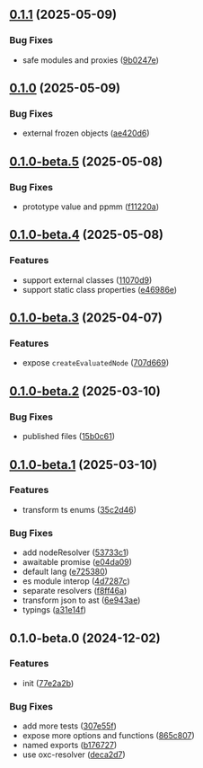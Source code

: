 

## [0.1.1](https://github.com/CyanSalt/parseport/compare/v0.1.0...v0.1.1) (2025-05-09)

### Bug Fixes

* safe modules and proxies ([9b0247e](https://github.com/CyanSalt/parseport/commit/9b0247e8c32b94b9768bfcfe3bbc704bc2fa9539))

## [0.1.0](https://github.com/CyanSalt/parseport/compare/v0.1.0-beta.5...v0.1.0) (2025-05-09)

### Bug Fixes

* external frozen objects ([ae420d6](https://github.com/CyanSalt/parseport/commit/ae420d6947e5cfe67e945c10607a6f7db88d16ee))

## [0.1.0-beta.5](https://github.com/CyanSalt/parseport/compare/v0.1.0-beta.4...v0.1.0-beta.5) (2025-05-08)

### Bug Fixes

* prototype value and ppmm ([f11220a](https://github.com/CyanSalt/parseport/commit/f11220a376ac29fbabfeaf2915585c99db7ef1aa))

## [0.1.0-beta.4](https://github.com/CyanSalt/parseport/compare/v0.1.0-beta.3...v0.1.0-beta.4) (2025-05-08)

### Features

* support external classes ([11070d9](https://github.com/CyanSalt/parseport/commit/11070d9431d1d7fe9daffafbdfe92753267d25f4))
* support static class properties ([e46986e](https://github.com/CyanSalt/parseport/commit/e46986ec47b223d98799c416a1c376467f3bab9a))

## [0.1.0-beta.3](https://github.com/CyanSalt/parseport/compare/v0.1.0-beta.2...v0.1.0-beta.3) (2025-04-07)

### Features

* expose `createEvaluatedNode` ([707d669](https://github.com/CyanSalt/parseport/commit/707d6695ccea68be8d320050b045ff69e37076f8))

## [0.1.0-beta.2](https://github.com/CyanSalt/parseport/compare/v0.1.0-beta.1...v0.1.0-beta.2) (2025-03-10)

### Bug Fixes

* published files ([15b0c61](https://github.com/CyanSalt/parseport/commit/15b0c61826dcc05a8df12b6a3f665808f909922c))

## [0.1.0-beta.1](https://github.com/CyanSalt/parseport/compare/v0.1.0-beta.0...v0.1.0-beta.1) (2025-03-10)

### Features

* transform ts enums ([35c2d46](https://github.com/CyanSalt/parseport/commit/35c2d4691dc73aa9c74d2bee0360b48328eac385))

### Bug Fixes

* add nodeResolver ([53733c1](https://github.com/CyanSalt/parseport/commit/53733c14b112f61cb953fac732094f56bbaf99d0))
* awaitable promise ([e04da09](https://github.com/CyanSalt/parseport/commit/e04da09a7811874be04cd14fd9dcee14220ae3ba))
* default lang ([e725380](https://github.com/CyanSalt/parseport/commit/e7253802b660948ceadeb9a3734742cea2df0ccd))
* es module interop ([4d7287c](https://github.com/CyanSalt/parseport/commit/4d7287c49a65a98ee32401954994d3aad920b058))
* separate resolvers ([f8ff46a](https://github.com/CyanSalt/parseport/commit/f8ff46a195da24b24b681e96c1080617b7230667))
* transform json to ast ([6e943ae](https://github.com/CyanSalt/parseport/commit/6e943ae93cafdb5a77982cb63f50c1ac66aa8036))
* typings ([a31e14f](https://github.com/CyanSalt/parseport/commit/a31e14f7079d082ec074de3e9721d3ed703a759b))

## 0.1.0-beta.0 (2024-12-02)

### Features

* init ([77e2a2b](https://github.com/CyanSalt/parseport/commit/77e2a2b5710ea52cce1902177ee54c5e6d38751a))

### Bug Fixes

* add more tests ([307e55f](https://github.com/CyanSalt/parseport/commit/307e55f8eb855d4f482fb6e7afbcf6cc7ef19e73))
* expose more options and functions ([865c807](https://github.com/CyanSalt/parseport/commit/865c80725860799df0e2c2d7d095ae6606cf64d0))
* named exports ([b176727](https://github.com/CyanSalt/parseport/commit/b1767275cb8213688098d887ca59be03f144a6a7))
* use oxc-resolver ([deca2d7](https://github.com/CyanSalt/parseport/commit/deca2d7fd9675a2e42be76bc23d33cd5306580e2))
